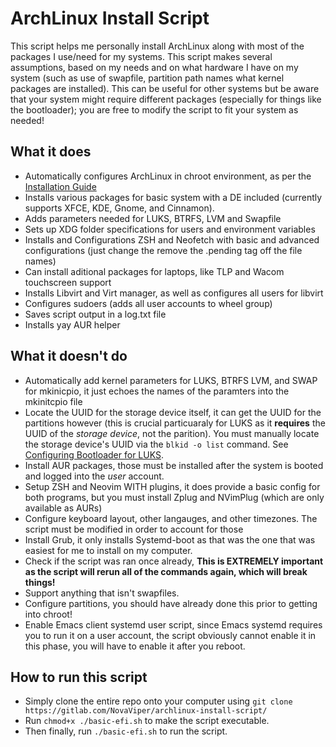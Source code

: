# ArchLinux Install Script

This script helps me personally install ArchLinux along with most of the packages I use/need for my systems. This script makes several assumptions, based on my needs and on what hardware I have on my system (such as use of swapfile, partition path names what kernel packages are installed). This can be useful for other systems but be aware that your system might require different packages (especially for things like the bootloader); you are free to modify the script to fit your system as needed!

## What it does
- Automatically configures ArchLinux in chroot environment, as per the [Installation Guide](https://wiki.archlinux.org/title/installation_guide)
- Installs various packages for basic system with a DE included (currently supports XFCE, KDE, Gnome, and Cinnamon).
- Adds parameters needed for LUKS, BTRFS, LVM and Swapfile
- Sets up XDG folder specifications for users and environment variables
- Installs and Configurations ZSH and Neofetch with basic and advanced configurations (just change the remove the .pending tag off the file names)
- Can install aditional packages for laptops, like TLP and Wacom touchscreen support
- Installs Libvirt and Virt manager, as well as configures all users for libvirt
- Configures sudoers (adds all user accounts to wheel group)
- Saves script output in a log.txt file
- Installs yay AUR helper

## What it doesn't do
- Automatically add kernel parameters for LUKS, BTRFS LVM, and SWAP for mkinicpio, it just echoes the names of the paramters into the mkinitcpio file
- Locate the UUID for the storage device itself, it can get the UUID for the partitions however (this is crucial particuaraly for LUKS as it **requires** the UUID of the *storage device*, not the parition). You must manually locate the storage device's UUID via the `blkid -o list` command. See [Configuring Bootloader for LUKS](https://wiki.archlinux.org/title/Dm-crypt/Encrypting_an_entire_system#Configuring_the_boot_loader).
- Install AUR packages, those must be installed after the system is booted and logged into the *user* account.
- Setup ZSH and Neovim WITH plugins, it does provide a basic config for both programs, but you must install Zplug and NVimPlug (which are only available as AURs)
- Configure keyboard layout, other langauges, and other timezones. The script must be modified in order to account for those
- Install Grub, it only installs Systemd-boot as that was the one that was easiest for me to install on my computer.
- Check if the script was ran once already, **This is EXTREMELY important as the script will rerun all of the commands again, which will break things!**
- Support anything that isn't swapfiles.
- Configure partitions, you should have already done this prior to getting into chroot!
- Enable Emacs client systemd user script, since Emacs systemd requires you to run it on a user account, the script obviously cannot enable it in this phase, you will have to enable it after you reboot.

## How to run this script
- Simply clone the entire repo onto your computer using `git clone https://gitlab.com/NovaViper/archlinux-install-script/`
- Run `chmod+x ./basic-efi.sh` to make the script executable.
- Then finally, run `./basic-efi.sh` to run the script.
